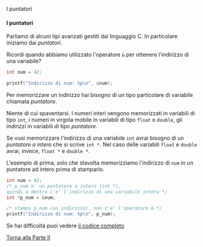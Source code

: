I puntatori


#### I puntatori

Parliamo di alcuni tipi avanzati gestiti dal linguaggio C.
In particolare iniziamo dai *puntatori*.

Ricordi quando abbiamo utilizzato l'operatore `&` per ottenere l'indirizzo
di una variabile?

```c
int num = 42;

printf("Indirizzo di num: %p\n", &num);
```

Per memorizzare un indirizzo hai bisogno di un tipo particolare di variabile chiamata *puntatore*.

Niente di cui spaventarsi. I numeri interi vengono memorizzati in variabili di
tipo `int`, i numeri in virgola mobile in variabili di tipo `float` o `double`,
gli *indirizzi* in variabili di tipo *puntatore*.

Se vuoi memorizzare l'indirizzo di una variabile `int` avrai
bisogno di un *puntatore a intero* che si scrive `int *`.
Nel caso delle variabili `float` e `double` avrai, invece,
`float *` e `double *`.

L'esempio di prima, solo che stavolta memorizziamo l'indirizzo di `num`
in un puntatore ad intero prima di stamparlo.

```c
int num = 42;
/* p_num e' un puntatore a intero (int *),
quindi a destra c'e' l'indirizzo di una variabile intera */
int *p_num = &num;

/* stampa p_num (un indirizzo), non c'e' l'operatore & */
printf("Indirizzo di num: %p\n", p_num);
```

Se hai difficoltà puoi vedere <a href="https://github.com/FabioZTessitore/laboratorio/blob/master/esempi/part-ii/tipi-avanzati/puntatori.c">il codice completo</a>

<a href="/activities/2">Torna alla Parte II</a>
